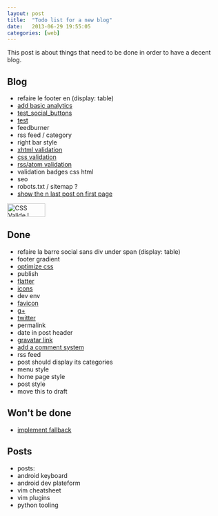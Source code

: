 ```yaml
---
layout: post
title:  "Todo list for a new blog"
date:   2013-06-29 19:55:05
categories: [web]
---
```

This post is about things that need to be done in order to have a decent blog.

## Blog
* refaire le footer en (display: table)
* [add basic analytics](http://www.google.com/analytics/)
* [test_social_buttons](http://yourlittlehands.com/)
* [test](http://mattkersley.com/responsive/)
* feedburner
* rss feed / category
* right bar style
* [xhtml validation](http://validator.w3.org/)
* [css validation](http://jigsaw.w3.org/css-validator/)
* [rss/atom validation](http://validator.w3.org/feed/)
* validation badges css html
* seo
* robots.txt / sitemap ?
* [show the n last post on first page](/ressources/liquid.txt)

<p> <a href="http://jigsaw.w3.org/css-validator/check/referer"> <img
style="border:0;width:88px;height:31px"
src="http://jigsaw.w3.org/css-validator/images/vcss-blue" alt="CSS Valide !" /> </a> </p>

## Done
* refaire la barre social sans div under span (display: table)
* footer gradient
* [optimize css](https://github.com/geuis/helium-css)
* publish
* [flatter](http://developers.flattr.net/button/)
* [icons](http://zurb.com/playground/social-webicons)
* dev env
* [favicon](http://www.favicon.cc/)
* [g+](https://developers.google.com/+/web/+1button/)
* [twitter](https://dev.twitter.com/docs/tweet-button)
* permalink
* date in post header
* [gravatar link](http://fr.gravatar.com/)
* [add a comment system](http://disqus.com/)
* rss feed
* post should display its categories
* menu style
* home page style
* post style
* move this to draft

## Won't be done
* [implement fallback](http://modernizr.com/)

## Posts
* posts:
* android keyboard
* android dev plateform
* vim cheatsheet
* vim plugins
* python tooling
